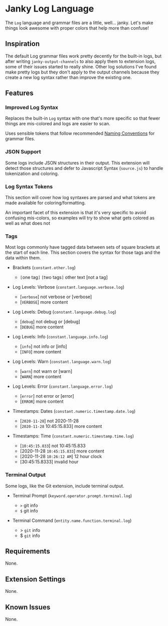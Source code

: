 # Janky Log Language

The `Log` language and grammar files are a little, well... janky. Let's make things look awesome with proper colors that help more than confuse!

## Inspiration

The default Log grammar files work pretty decently for the built-in logs, but after writing `janky-output-channels` to also apply them to extension logs, some of their issues started to really shine. Other log solutions I've found make pretty logs but they don't apply to the output channels because they create a new log syntax rather than improve the existing one.

## Features

### Improved Log Syntax

Replaces the built-in `Log` syntax with one that's more specific so that fewer things are mis-colored and logs are easier to scan.

Uses sensible tokens that follow recommended [Naming Conventions](https://macromates.com/manual/en/language_grammars#naming_conventions) for grammar files.

### JSON Support

Some logs include JSON structures in their output. This extension will detect those structures and defer to Javascript Syntax (`source.js`) to handle tokenization and coloring.

### Log Syntax Tokens

This section will cover how log syntaxes are parsed and what tokens are made available for coloring/formatting.

An important facet of this extension is that it's very specific to avoid confusing mis-colors, so examples will try to show what gets colored as well as what does not

### Tags

Most logs commonly have tagged data between sets of square brackets at the start of each line. This section covers the syntax for those tags and the data within them.

- Brackets (`constant.other.log`)

  - `[`one tag`]` `[`two tags`]` other text [not a tag]

- Log Levels: Verbose (`constant.language.verbose.log`)

  - [`verbose`] not verbose or [verbose]
  - [`VERBOSE`] more content

- Log Levels: Debug (`constant.language.debug.log`)
  - [`debug`] not debug or [debug]
  - [`DEBUG`] more content
- Log Levels: Info (`constant.language.info.log`)
  - [`info`] not info or [info]
  - [`INFO`] more content
- Log Levels: Warn (`constant.language.warn.log`)
  - [`warn`] not warn or [warn]
  - [`WARN`] more content
- Log Levels: Error (`constant.language.error.log`)

  - [`error`] not error or [error]
  - [`ERROR`] more content

- Timestamps: Dates (`constant.numeric.timestamp.date.log`)

  - [`2020-11-28`] not 2020-11-28
  - [`2020-11-28` 10:45:15.833] more content

- Timestamps: Time (`constant.numeric.timestamp.time.log`)
  - [`10:45:15.833`] not 10:45:15.833
  - [2020-11-28 `10:45:15.833`] more content
  - [2020-11-28 `10:26:12 AM`] 12 hour clock
  - [30:45:15.8333] invalid hour

### Terminal Output

Some logs, like the Git extension, include terminal output.

- Terminal Prompt (`keyword.operator.prompt.terminal.log`)

  - `>` git info
  - `$` git info

- Terminal Command (`entity.name.function.terminal.log`)
  - \> `git` info
  - $ `git` info

## Requirements

None.

## Extension Settings

None.

## Known Issues

None.
